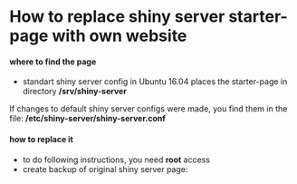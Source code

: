 # How to replace shiny server starter-page with own website

#### where to find the page

- standart shiny server config in Ubuntu 16.04 places the starter-page in directory **/srv/shiny-server**

 If changes to default shiny server configs were made, you find them in the file: **/etc/shiny-server/shiny-server.conf** 
 
 #### how to replace it
 
 - to do following instructions, you need **root** access
 - create backup of original shiny server page: 
